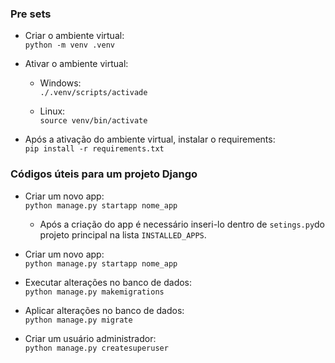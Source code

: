 ### Pre sets

- Criar o ambiente virtual: <br>
`python -m venv .venv`

- Ativar o ambiente virtual:  <br>
     - Windows: <br>
`./.venv/scripts/activade`

    -  Linux: <br>
`source venv/bin/activate`

- Após a ativação do ambiente virtual, instalar o requirements: <br>
`pip install -r requirements.txt`


### Códigos úteis para um projeto Django

- Criar um novo app: <br>
`python manage.py startapp nome_app`
    - Após a criação do app é necessário inseri-lo dentro de `setings.py`do projeto principal na lista `INSTALLED_APPS`.

- Criar um novo app: <br>
`python manage.py startapp nome_app`

- Executar alterações no banco de dados: <br>
`python manage.py makemigrations`

- Aplicar alterações no banco de dados: <br>
`python manage.py migrate`

- Criar um usuário administrador: <br>
`python manage.py createsuperuser`